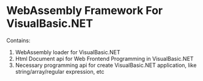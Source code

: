 # WebAssembly Framework For VisualBasic.NET

Contains:

1. WebAssembly loader for VisualBasic.NET
2. Html Document api for Web Frontend Programming in VisualBasic.NET
3. Necessary programming api for create VisualBasic.NET application, like string/array/regular expression, etc
